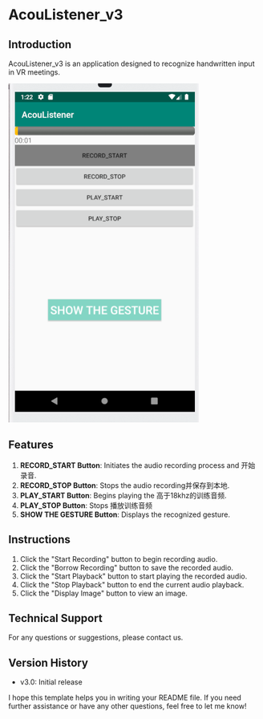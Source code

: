 # AcouListener_v3

## Introduction
AcouListener_v3 is an application designed to recognize handwritten input in VR meetings.

![alt text](image.png)

## Features
1. **RECORD_START Button**: Initiates the audio recording process and 开始录音.
2. **RECORD_STOP Button**: Stops the audio recording并保存到本地.
3. **PLAY_START Button**: Begins playing the 高于18khz的训练音频.
4. **PLAY_STOP Button**: Stops 播放训练音频
5. **SHOW THE GESTURE Button**: Displays the recognized gesture.

## Instructions
1. Click the "Start Recording" button to begin recording audio.
2. Click the "Borrow Recording" button to save the recorded audio.
3. Click the "Start Playback" button to start playing the recorded audio.
4. Click the "Stop Playback" button to end the current audio playback.
5. Click the "Display Image" button to view an image.

## Technical Support
For any questions or suggestions, please contact us.

## Version History
- v3.0: Initial release

I hope this template helps you in writing your README file. If you need further assistance or have any other questions, feel free to let me know!